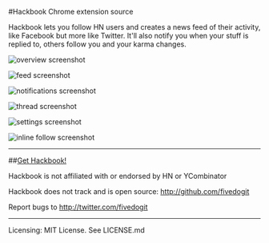 #Hackbook Chrome extension source

Hackbook lets you follow HN users and creates a news feed of their activity, like Facebook but more like Twitter. It'll also notify you when your stuff is replied to, others follow you and your karma changes.

![overview screenshot](https://s3.amazonaws.com/cyrus-general/main_explainer.png)

![feed screenshot](https://s3.amazonaws.com/cyrus-general/feed.png)

![notifications screenshot](https://s3.amazonaws.com/cyrus-general/personal_notifications.png)

![thread screenshot](https://s3.amazonaws.com/cyrus-general/comment_overlay_640x400.png)

![settings screenshot](https://s3.amazonaws.com/cyrus-general/settings_tab.png)

![inline follow screenshot](https://s3.amazonaws.com/cyrus-general/inline_follow.png)

---------------

##[Get Hackbook!](https://chrome.google.com/webstore/detail/hackbook/logdfcelflpgcbfebibbeajmhpofckjh) 

Hackbook is not affiliated with or endorsed by HN or YCombinator

Hackbook does not track and is open source:
http://github.com/fivedogit

Report bugs to http://twitter.com/fivedogit

---------------

Licensing: MIT License. See LICENSE.md